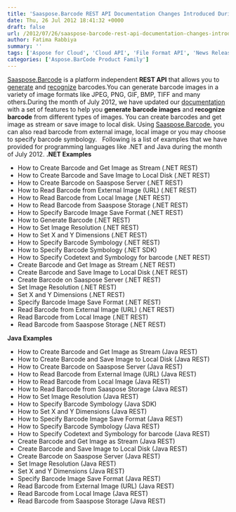 ```yaml
---
title: 'Saaspose.Barcode REST API Documentation Changes Introduced During the Month of July 2012'
date: Thu, 26 Jul 2012 18:41:32 +0000
draft: false
url: /2012/07/26/saaspose-barcode-rest-api-documentation-changes-introduced-during-the-month-of-july-2012/
author: Fatima Rabbiya
summary: ''
tags: ['Aspose for Cloud', 'Cloud API', 'File Format API', 'News Release', 'REST API', 'Saaspose.Barcode', 'sdk']
categories: ['Aspose.BarCode Product Family']
---
```


[Saaspose.Barcode][1] is a platform independent **REST API** that allows you to [generate][2] and [recognize][3] barcodes.You can generate barcode images in a variety of image formats like JPEG, PNG, GIF, BMP, TIFF and many others.During the month of July 2012, we have updated our [documentation][4] with a set of features to help you **generate barcode images** and **recognize barcode** from different types of images. You can create barcodes and get image as stream or save image to local disk. Using [Saaspose.Barcode][5], you can also read barcode from external image, local image or you may choose to specify barcode symbology.   Following is a list of examples that we have provided for programming languages like .NET and Java during the month of July 2012. **.NET Examples**

*   How to Create Barcode and Get Image as Stream (.NET REST)
*   How to Create Barcode and Save Image to Local Disk (.NET REST)
*   How to Create Barcode on Saaspose Server (.NET REST)
*   How to Read Barcode from External Image (URL) (.NET REST)
*   How to Read Barcode from Local Image (.NET REST)
*   How to Read Barcode from Saaspose Storage (.NET REST)
*   How to Specify Barcode Image Save Format (.NET REST)
*   How to Generate Barcode (.NET REST)
*   How to Set Image Resolution (.NET REST)
*   How to Set X and Y Dimensions (.NET REST)
*   How to Specify Barcode Symbology (.NET REST)
*   How to Specify Barcode Symbology (.NET SDK)
*   How to Specify Codetext and Symbology for barcode (.NET REST)
*   Create Barcode and Get Image as Stream (.NET REST)
*   Create Barcode and Save Image to Local Disk (.NET REST)
*   Create Barcode on Saaspose Server (.NET REST)
*   Set Image Resolution (.NET REST)
*   Set X and Y Dimensions (.NET REST)
*   Specify Barcode Image Save Format (.NET REST)
*   Read Barcode from External Image (URL) (.NET REST)
*   Read Barcode from Local Image (.NET REST)
*   Read Barcode from Saaspose Storage (.NET REST)

**Java Examples**

*   How to Create Barcode and Get Image as Stream (Java REST)
*   How to Create Barcode and Save Image to Local Disk (Java REST)
*   How to Create Barcode on Saaspose Server (Java REST)
*   How to Read Barcode from External Image (URL) (Java REST)
*   How to Read Barcode from Local Image (Java REST)
*   How to Read Barcode from Saaspose Storage (Java REST)
*   How to Set Image Resolution (Java REST)
*   How to Specify Barcode Symbology (Java SDK)
*   How to Set X and Y Dimensions (Java REST)
*   How to Specify Barcode Image Save Format (Java REST)
*   How to Specify Barcode Symbology (Java REST)
*   How to Specify Codetext and Symbology for barcode (Java REST)
*   Create Barcode and Get Image as Stream (Java REST)
*   Create Barcode and Save Image to Local Disk (Java REST)
*   Create Barcode on Saaspose Server (Java REST)
*   Set Image Resolution (Java REST)
*   Set X and Y Dimensions (Java REST)
*   Specify Barcode Image Save Format (Java REST)
*   Read Barcode from External Image (URL) (Java REST)
*   Read Barcode from Local Image (Java REST)
*   Read Barcode from Saaspose Storage (Java REST)




[1]: http://saaspose.com/api/barcode
[2]: http://sialkot.saaspose.com/docs/display/barcode/How+to+Create+Barcode+and+Get+Image+as+Stream+%28.NET+REST%29
[3]: http://sialkot.saaspose.com/docs/display/barcode/How+to+Read+Barcode+from+Local+Image+%28.NET+REST%29
[4]: http://sialkot.saaspose.com/docs/display/barcode
[5]: http://saaspose.com/api/barcode/features




